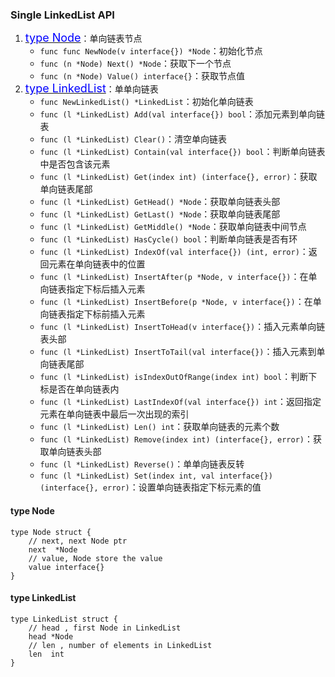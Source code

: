 ### Single LinkedList API
1. <a href="#node"><font size=4 color=#00f>type Node</font></a>：单向链表节点
    * `func func NewNode(v interface{}) *Node`：初始化节点
    * `func (n *Node) Next() *Node`：获取下一个节点
    * `func (n *Node) Value() interface{}`：获取节点值
2. <a href="#list"><font size=4 color=#00f>type LinkedList</font></a>：单单向链表
    * `func NewLinkedList() *LinkedList`：初始化单向链表
    * `func (l *LinkedList) Add(val interface{}) bool`：添加元素到单向链表
    * `func (l *LinkedList) Clear()`：清空单向链表
    * `func (l *LinkedList) Contain(val interface{}) bool`：判断单向链表中是否包含该元素
    * `func (l *LinkedList) Get(index int) (interface{}, error)`：获取单向链表尾部
    * `func (l *LinkedList) GetHead() *Node`：获取单向链表头部
    * `func (l *LinkedList) GetLast() *Node`：获取单向链表尾部
    * `func (l *LinkedList) GetMiddle() *Node`：获取单向链表中间节点
    * `func (l *LinkedList) HasCycle() bool`：判断单向链表是否有环
    * `func (l *LinkedList) IndexOf(val interface{}) (int, error)`：返回元素在单向链表中的位置 
    * `func (l *LinkedList) InsertAfter(p *Node, v interface{})`：在单向链表指定下标后插入元素
    * `func (l *LinkedList) InsertBefore(p *Node, v interface{})`：在单向链表指定下标前插入元素
    * `func (l *LinkedList) InsertToHead(v interface{})`：插入元素单向链表头部
    * `func (l *LinkedList) InsertToTail(val interface{})`：插入元素到单向链表尾部
    * `func (l *LinkedList) isIndexOutOfRange(index int) bool`：判断下标是否在单向链表内
    * `func (l *LinkedList) LastIndexOf(val interface{}) int`：返回指定元素在单向链表中最后一次出现的索引
    * `func (l *LinkedList) Len() int`：获取单向链表的元素个数
    * `func (l *LinkedList) Remove(index int) (interface{}, error)`：获取单向链表头部
    * `func (l *LinkedList) Reverse()`：单单向链表反转
    * `func (l *LinkedList) Set(index int, val interface{}) (interface{}, error)`：设置单向链表指定下标元素的值  
    
#### <a id="node">type Node</a>
```
type Node struct {
    // next, next Node ptr
    next  *Node
    // value, Node store the value
    value interface{}
}
```

#### <a id="list">type LinkedList</a>
```
type LinkedList struct {
    // head , first Node in LinkedList
    head *Node
    // len , number of elements in LinkedList
    len  int
}
```